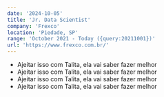 ```yaml
---
date: '2024-10-05'
title: 'Jr. Data Scientist'
company: 'Frexco'
location: 'Piedade, SP'
range: 'October 2021 - Today ({query:20211001})'
url: 'https://www.frexco.com.br/'
---
```


- Ajeitar isso com Talita, ela vai saber fazer melhor
- Ajeitar isso com Talita, ela vai saber fazer melhor
- Ajeitar isso com Talita, ela vai saber fazer melhor
- Ajeitar isso com Talita, ela vai saber fazer melhor
